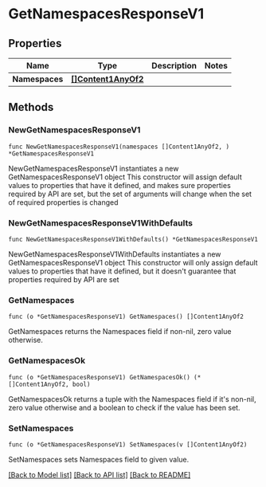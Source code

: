 # GetNamespacesResponseV1

## Properties

Name | Type | Description | Notes
------------ | ------------- | ------------- | -------------
**Namespaces** | [**[]Content1AnyOf2**](Content1AnyOf2.md) |  | 

## Methods

### NewGetNamespacesResponseV1

`func NewGetNamespacesResponseV1(namespaces []Content1AnyOf2, ) *GetNamespacesResponseV1`

NewGetNamespacesResponseV1 instantiates a new GetNamespacesResponseV1 object
This constructor will assign default values to properties that have it defined,
and makes sure properties required by API are set, but the set of arguments
will change when the set of required properties is changed

### NewGetNamespacesResponseV1WithDefaults

`func NewGetNamespacesResponseV1WithDefaults() *GetNamespacesResponseV1`

NewGetNamespacesResponseV1WithDefaults instantiates a new GetNamespacesResponseV1 object
This constructor will only assign default values to properties that have it defined,
but it doesn't guarantee that properties required by API are set

### GetNamespaces

`func (o *GetNamespacesResponseV1) GetNamespaces() []Content1AnyOf2`

GetNamespaces returns the Namespaces field if non-nil, zero value otherwise.

### GetNamespacesOk

`func (o *GetNamespacesResponseV1) GetNamespacesOk() (*[]Content1AnyOf2, bool)`

GetNamespacesOk returns a tuple with the Namespaces field if it's non-nil, zero value otherwise
and a boolean to check if the value has been set.

### SetNamespaces

`func (o *GetNamespacesResponseV1) SetNamespaces(v []Content1AnyOf2)`

SetNamespaces sets Namespaces field to given value.



[[Back to Model list]](../README.md#documentation-for-models) [[Back to API list]](../README.md#documentation-for-api-endpoints) [[Back to README]](../README.md)



